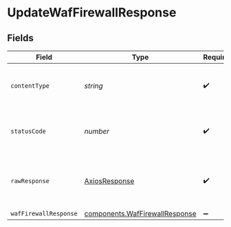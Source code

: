 # UpdateWafFirewallResponse


## Fields

| Field                                                                                   | Type                                                                                    | Required                                                                                | Description                                                                             |
| --------------------------------------------------------------------------------------- | --------------------------------------------------------------------------------------- | --------------------------------------------------------------------------------------- | --------------------------------------------------------------------------------------- |
| `contentType`                                                                           | *string*                                                                                | :heavy_check_mark:                                                                      | HTTP response content type for this operation                                           |
| `statusCode`                                                                            | *number*                                                                                | :heavy_check_mark:                                                                      | HTTP response status code for this operation                                            |
| `rawResponse`                                                                           | [AxiosResponse](https://axios-http.com/docs/res_schema)                                 | :heavy_check_mark:                                                                      | Raw HTTP response; suitable for custom response parsing                                 |
| `wafFirewallResponse`                                                                   | [components.WafFirewallResponse](../../../sdk/models/components/waffirewallresponse.md) | :heavy_minus_sign:                                                                      | OK                                                                                      |